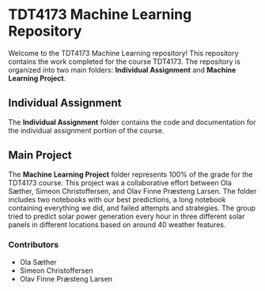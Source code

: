 # TDT4173 Machine Learning Repository

Welcome to the TDT4173 Machine Learning repository! This repository contains the work completed for the course TDT4173. The repository is organized into two main folders: **Individual Assignment** and **Machine Learning Project**.

## Individual Assignment

The **Individual Assignment** folder contains the code and documentation for the individual assignment portion of the course.

## Main Project

The **Machine Learning Project** folder represents 100% of the grade for the TDT4173 course. This project was a collaborative effort between Ola Sæther, Simeon Christoffersen, and Olav Finne Præsteng Larsen. The folder includes two notebooks with our best predictions, a long notebook containing everything we did, and failed attempts and strategies. The group tried to predict solar power generation every hour in three different solar panels in different locations based on around 40 weather features.

### Contributors
- Ola Sæther
- Simeon Christoffersen
- Olav Finne Præsteng Larsen
